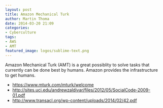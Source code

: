 ```yaml
---
layout: post
title: Amazon Mechanical Turk
author: Martin Thoma
date: 2014-03-20 21:09
categories:
- Cyberculture
tags:
- AWS
- AMT
featured_image: logos/sublime-text.png
---
```


Amazon Mechanical Turk (AMT) is a great possiblity to solve tasks that currently
can be done best by humans. Amazon provides the infrastructure to get humans.

* https://www.mturk.com/mturk/welcome
* http://sites.uci.edu/andrewzaldivar/files/2012/05/SocialCode-2009-01.pdf
* http://www.transacl.org/wp-content/uploads/2014/02/42.pdf